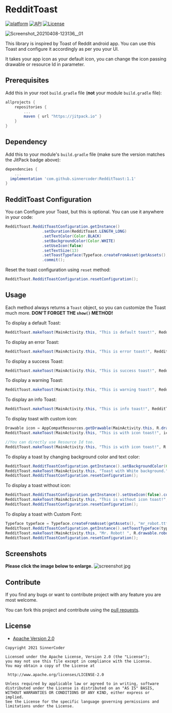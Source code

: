 # RedditToast
[![platform](https://img.shields.io/badge/platform-Android-yellow.svg)](https://www.android.com)
[![API](https://img.shields.io/badge/API-14%2B-brightgreen.svg?style=plastic)](https://android-arsenal.com/api?level=14)
[![License](https://img.shields.io/badge/license-Apache%202-4EB1BA.svg?style=flat-square)](https://www.apache.org/licenses/LICENSE-2.0.html)

![Screenshot_20210408-123136__01](https://user-images.githubusercontent.com/22097600/113993996-a06b1c80-9872-11eb-84b5-c96a8d92d90c.jpg)

This library is inspired by Toast of Reddit android app. You can use this Toast and configure it accordingly as per you your UI.

It takes  your app icon as your default icon, you can change the icon passing drawable or resource Id in parameter.

## Prerequisites

Add this in your root `build.gradle` file (**not** your module `build.gradle` file):

```gradle
allprojects {
	repositories {
		...
		maven { url "https://jitpack.io" }
	}
}
```

## Dependency

Add this to your module's `build.gradle` file (make sure the version matches the JitPack badge above):

```gradle
dependencies {
	...
  implementation 'com.github.sinnercoder:RedditToast:1.1'
}
```

## RedditToast Configuration
You can Configure your Toast, but this is  optional. You can use it anywhere in your code:
```java
RedditToast.RedditToastConfiguration.getInstance()
                .setDuration(RedditToast.LENGTH_LONG)
                .setTextColor(Color.BLACK)
                .setBackgroundColor(Color.WHITE)
                .setUseIcon(false)
                .setTextSize(13)
                .setToastTypeface(Typeface.createFromAsset(getAssets(), "custom.ttf"))
                .commit();
```
Reset the toast configuration using `reset` method:
```java
RedditToast.RedditToastConfiguration.resetConfiguration();
```

## Usage

Each method always returns a `Toast` object, so you can customize the Toast much more. **DON'T FORGET THE `show()` METHOD!**

To display a default Toast:

``` java
RedditToast.makeToast(MainActivity.this, "This is default toast!", RedditToast.ToastType.DEFAULT).show());
```

To display an error Toast:

``` java
RedditToast.makeToast(MainActivity.this, "This is error toast!", RedditToast.ToastType.ERROR).show());
```

To display a success Toast:

``` java
RedditToast.makeToast(MainActivity.this, "This is success toast!", RedditToast.ToastType.SUCCESS).show());
```

To display a warning Toast:

``` java
RedditToast.makeToast(MainActivity.this, "This is warning toast!", RedditToast.ToastType.WARNING).show());
```

To display an info Toast:

``` java
RedditToast.makeToast(MainActivity.this, "This is info toast!", RedditToast.ToastType.INFO).show());
```

To display toast with custom  icon:

``` java
Drawable icon = AppCompatResources.getDrawable(MainActivity.this, R.drawable.check);
RedditToast.makeToast(MainActivity.this, "This is with icon toast!", icon, RedditToast.ToastType.SUCCESS).show();

//You can directly use Resource Id too.
RedditToast.makeToast(MainActivity.this, "This is with icon toast!", R.drawable.check, RedditToast.ToastType.SUCCESS).show();
```

To display a toast by changing background color and text color:

``` java
RedditToast.RedditToastConfiguration.getInstance().setBackgroundColor(Color.WHITE).setTextColor(Color.BLACK).commit();
RedditToast.makeToast(MainActivity.this, "Toast with White background.", RedditToast.ToastType.SUCCESS).show();
RedditToast.RedditToastConfiguration.resetConfiguration();
```

To display a toast without icon:

``` java
RedditToast.RedditToastConfiguration.getInstance().setUseIcon(false).commit();
RedditToast.makeToast(MainActivity.this, "This is without icon toast!",RedditToast.ToastType.WARNING).show();
RedditToast.RedditToastConfiguration.resetConfiguration();
```

To display a toast with Custom Font:

``` java
Typeface typeface = Typeface.createFromAsset(getAssets(), "mr_robot.ttf");
RedditToast.RedditToastConfiguration.getInstance().setToastTypeface(typeface).setDuration(RedditToast.LENGTH_LONG).commit();
RedditToast.makeToast(MainActivity.this, "Mr. Robot! ", R.drawable.robot, RedditToast.ToastType.WARNING).show();
RedditToast.RedditToastConfiguration.resetConfiguration();
```

## Screenshots

**Please click the image below to enlarge.**
![screenshot jpg](https://user-images.githubusercontent.com/22097600/113986876-60546b80-986b-11eb-8836-988f4d39d376.png)


## Contribute
If you find any bugs or want to contribute project with any feature you are most welcome.

You can fork this project and contribute using the 
[pull requests](https://github.com/sinnercoder/RedditToast/pulls).

## License

* [Apache Version 2.0](http://www.apache.org/licenses/LICENSE-2.0.html)

```
Copyright 2021 SinnerCoder

Licensed under the Apache License, Version 2.0 (the "License");
you may not use this file except in compliance with the License.
You may obtain a copy of the License at

 http://www.apache.org/licenses/LICENSE-2.0

Unless required by applicable law or agreed to in writing, software
distributed under the License is distributed on an "AS IS" BASIS,
WITHOUT WARRANTIES OR CONDITIONS OF ANY KIND, either express or implied.
See the License for the specific language governing permissions and
limitations under the License.
